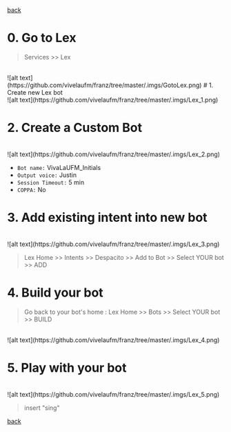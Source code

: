 [back](../README.md)

# 0. Go to Lex 

> Services >> Lex 

<br>
![alt text](https://github.com/vivelaufm/franz/tree/master/.imgs/GotoLex.png)
# 1. Create new Lex bot
<br>
![alt text](https://github.com/vivelaufm/franz/tree/master/.imgs/Lex_1.png)

# 2. Create a Custom Bot 
<br>
![alt text](https://github.com/vivelaufm/franz/tree/master/.imgs/Lex_2.png)

- `Bot name:` VivaLaUFM_Initials
- `Output voice:` Justin
- `Session Timeout:` 5 min
- `COPPA:` No

# 3. Add existing intent into new bot

<br>
![alt text](https://github.com/vivelaufm/franz/tree/master/.imgs/Lex_3.png)

> Lex Home >> Intents >> Despacito >> Add to Bot >> Select YOUR bot >>  ADD


# 4. Build your bot
> Go back to your bot's home : Lex Home >> Bots >> Select YOUR bot >> BUILD
<br>
![alt text](https://github.com/vivelaufm/franz/tree/master/.imgs/Lex_4.png)


# 5. Play with your bot
<br>
![alt text](https://github.com/vivelaufm/franz/tree/master/.imgs/Lex_5.png)

> insert "sing"

[back](../README.md)
